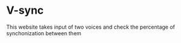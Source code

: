 # V-sync
This website takes input of two voices and check the percentage of synchonization between them
